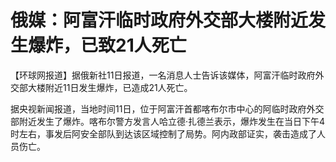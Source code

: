 # 俄媒：阿富汗临时政府外交部大楼附近发生爆炸，已致21人死亡

【环球网报道】据俄新社11日报道，一名消息人士告诉该媒体，阿富汗临时政府外交部大楼附近11日发生爆炸，已造成21人死亡。

据央视新闻报道，当地时间11日，位于阿富汗首都喀布尔市中心的阿临时政府外交部附近发生了爆炸。喀布尔警方发言人哈立德·扎德兰表示，爆炸发生在当日下午4时左右，事发后阿安全部队到达该区域控制了局势。阿内政部证实，袭击造成了人员伤亡。

